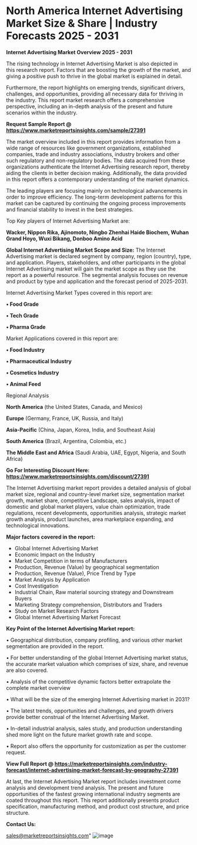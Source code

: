 # North America Internet Advertising Market Size & Share | Industry Forecasts 2025 - 2031

<Strong> Internet Advertising Market Overview 2025 - 2031</strong>

The rising technology in Internet Advertising Market is also depicted in this research report. Factors that are boosting the growth of the market, and giving a positive push to thrive in the global market is explained in detail.

Furthermore, the report highlights on emerging trends, significant drivers, challenges, and opportunities, providing all necessary data for thriving in the industry. This report market research offers a comprehensive perspective, including an in-depth analysis of the present and future scenarios within the industry.

<strong>Request Sample Report @ <a href=https://www.marketreportsinsights.com/sample/27391>https://www.marketreportsinsights.com/sample/27391</a></strong>

The market overview included in this report provides information from a wide range of resources like government organizations, established companies, trade and industry associations, industry brokers and other such regulatory and non-regulatory bodies. The data acquired from these organizations authenticate the Internet Advertising research report, thereby aiding the clients in better decision making. Additionally, the data provided in this report offers a contemporary understanding of the market dynamics.

The leading players are focusing mainly on technological advancements in order to improve efficiency. The long-term development patterns for this market can be captured by continuing the ongoing process improvements and financial stability to invest in the best strategies.

Top Key players of Internet Advertising Market are:

<strong>Wacker, Nippon Rika, Ajinomoto, Ningbo Zhenhai Haide Biochem, Wuhan Grand Hoyo, Wuxi Bikang, Donboo Amino Acid</strong>

<strong><b>Global Internet Advertising Market Scope and Size:</b></strong>
The Internet Advertising market is declared segment by company, region (country), type, and application. Players, stakeholders, and other participants in the global Internet Advertising market will gain the market scope as they use the report as a powerful resource. The segmental analysis focuses on revenue and product by type and application and the forecast period of 2025-2031.

Internet Advertising Market Types covered in this report are:

<strong>• Food Grade

• Tech Grade

• Pharma Grade</strong>

Market Applications covered in this report are:

<strong>• Food Industry

• Pharmaceutical Industry

• Cosmetics Industry

• Animal Feed</strong> 

Regional Analysis

<strong>North America</strong> (the United States, Canada, and Mexico)

<strong>Europe</strong> (Germany, France, UK, Russia, and Italy)

<strong>Asia-Pacific</strong> (China, Japan, Korea, India, and Southeast Asia)

<strong>South America</strong> (Brazil, Argentina, Colombia, etc.)

<strong>The Middle East and Africa</strong> (Saudi Arabia, UAE, Egypt, Nigeria, and South Africa)

<strong>Go For Interesting Discount Here: <a href=https://www.marketreportsinsights.com/discount/27391>https://www.marketreportsinsights.com/discount/27391</a></strong>

The Internet Advertising market report provides a detailed analysis of global market size, regional and country-level market size, segmentation market growth, market share, competitive Landscape, sales analysis, impact of domestic and global market players, value chain optimization, trade regulations, recent developments, opportunities analysis, strategic market growth analysis, product launches, area marketplace expanding, and technological innovations.

<strong><b>Major factors covered in the report:</b></strong>
<ul>
  <li>Global Internet Advertising Market </li>
  <li>Economic Impact on the Industry</li>
  <li>Market Competition in terms of Manufacturers</li>
  <li>Production, Revenue (Value) by geographical segmentation</li>
  <li>Production, Revenue (Value), Price Trend by Type</li>
  <li>Market Analysis by Application</li>
  <li>Cost Investigation</li>
  <li>Industrial Chain, Raw material sourcing strategy and Downstream Buyers</li>
  <li>Marketing Strategy comprehension, Distributors and Traders</li>
  <li>Study on Market Research Factors</li>
  <li>Global Internet Advertising Market Forecast</li>
</ul>

<strong><b>Key Point of the Internet Advertising Market report:</b></strong>

• Geographical distribution, company profiling, and various other market segmentation are provided in the report.

• For better understanding of the global Internet Advertising market status, the accurate market valuation which comprises of size, share, and revenue are also covered.

• Analysis of the competitive dynamic factors better extrapolate the complete market overview

• What will be the size of the emerging Internet Advertising market in 2031?

• The latest trends, opportunities and challenges, and growth drivers provide better construal of the Internet Advertising Market.

• In-detail industrial analysis, sales study, and production understanding shed more light on the future market growth rate and scope.

• Report also offers the opportunity for customization as per the customer request.

<strong><b>View Full Report @ <a href=https://marketreportsinsights.com/industry-forecast/internet-advertising-market-forecast-by-geography-27391>https://marketreportsinsights.com/industry-forecast/internet-advertising-market-forecast-by-geography-27391</a></b></strong>


At last, the Internet Advertising Market report includes investment come analysis and development trend analysis. The present and future opportunities of the fastest growing international industry segments are coated throughout this report. This report additionally presents product specification, manufacturing method, and product cost structure, and price structure.

<strong>Contact Us:</strong>

sales@marketreportsinsights.com"
![image](https://github.com/user-attachments/assets/58f4ea41-4047-4fbe-9317-876c0e20bd6c)
